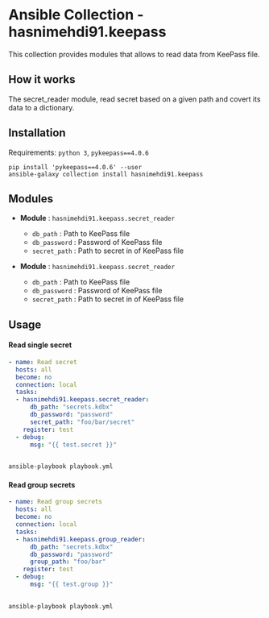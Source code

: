# Ansible Collection - hasnimehdi91.keepass

This collection provides modules that allows to read data from KeePass file.

## How it works

The secret_reader module, read secret based on a given path and covert its data to a dictionary.

## Installation

Requirements: `python 3`, `pykeepass==4.0.6`

    pip install 'pykeepass==4.0.6' --user
    ansible-galaxy collection install hasnimehdi91.keepass


## Modules

- **Module** : `hasnimehdi91.keepass.secret_reader`
  - `db_path`     : Path to KeePass file
  - `db_password` : Password of KeePass file
  - `secret_path` : Path to secret in of KeePass file

- **Module** : `hasnimehdi91.keepass.secret_reader`
  - `db_path`     : Path to KeePass file
  - `db_password` : Password of KeePass file
  - `secret_path` : Path to secret in of KeePass file

## Usage

#### Read single secret

```yaml
- name: Read secret
  hosts: all
  become: no
  connection: local
  tasks:
  - hasnimehdi91.keepass.secret_reader:
      db_path: "secrets.kdbx"
      db_password: "password"
      secret_path: "foo/bar/secret"
    register: test
  - debug:
      msg: "{{ test.secret }}"
      
```

```bash
ansible-playbook playbook.yml
```


#### Read group secrets

```yaml
- name: Read group secrets
  hosts: all
  become: no
  connection: local
  tasks:
  - hasnimehdi91.keepass.group_reader:
      db_path: "secrets.kdbx"
      db_password: "password"
      group_path: "foo/bar"
    register: test
  - debug:
      msg: "{{ test.group }}"
      
```

```bash
ansible-playbook playbook.yml
```